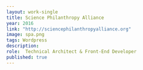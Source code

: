 ```yaml
---
layout: work-single
title: Science Philanthropy Alliance
year: 2016
link: "http://sciencephilanthropyalliance.org"
image: spa.png
tags: Wordpress
description:  
role:  Technical Architect & Front-End Developer
published: true
---
```

